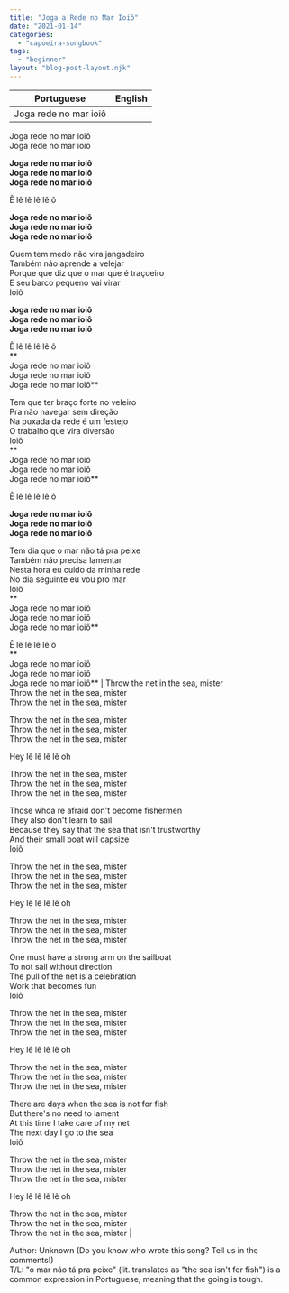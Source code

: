 ```yaml
---
title: "Joga a Rede no Mar Ioiô"
date: "2021-01-14"
categories: 
  - "capoeira-songbook"
tags: 
  - "beginner"
layout: "blog-post-layout.njk"
---
```


| Portuguese | English |
| --- | --- |
| Joga rede no mar ioiô  
Joga rede no mar ioiô  
Joga rede no mar ioiô  
  
**Joga rede no mar ioiô  
Joga rede no mar ioiô  
Joga rede no mar ioiô**  
  
Ê lê lê lê lê ô  
  
**Joga rede no mar ioiô  
Joga rede no mar ioiô  
Joga rede no mar ioiô**  
  
Quem tem medo não vira jangadeiro  
Também não aprende a velejar  
Porque que diz que o mar que é traçoeiro  
E seu barco pequeno vai virar  
Ioiô  
  
**Joga rede no mar ioiô  
Joga rede no mar ioiô  
Joga rede no mar ioiô**  
  
Ê lê lê lê lê ô  
**  
Joga rede no mar ioiô  
Joga rede no mar ioiô  
Joga rede no mar ioiô**  
  
Tem que ter braço forte no veleiro  
Pra não navegar sem direção  
Na puxada da rede é um festejo  
O trabalho que vira diversão  
Ioiô  
**  
Joga rede no mar ioiô  
Joga rede no mar ioiô  
Joga rede no mar ioiô**  
  
Ê lê lê lê lê ô  
  
**Joga rede no mar ioiô  
Joga rede no mar ioiô  
Joga rede no mar ioiô**  
  
Tem dia que o mar não tá pra peixe  
Também não precisa lamentar  
Nesta hora eu cuido da minha rede  
No dia seguinte eu vou pro mar  
Ioiô  
**  
Joga rede no mar ioiô  
Joga rede no mar ioiô  
Joga rede no mar ioiô**  
  
Ê lê lê lê lê ô  
**  
Joga rede no mar ioiô  
Joga rede no mar ioiô  
Joga rede no mar ioiô** | Throw the net in the sea, mister  
Throw the net in the sea, mister  
Throw the net in the sea, mister  
  
Throw the net in the sea, mister  
Throw the net in the sea, mister  
Throw the net in the sea, mister  
  
Hey lê lê lê lê oh  
  
Throw the net in the sea, mister  
Throw the net in the sea, mister  
Throw the net in the sea, mister  
  
Those whoa re afraid don't become fishermen  
They also don't learn to sail  
Because they say that the sea that isn't trustworthy  
And their small boat will capsize  
Ioiô  
  
Throw the net in the sea, mister  
Throw the net in the sea, mister  
Throw the net in the sea, mister  
  
Hey lê lê lê lê oh  
  
Throw the net in the sea, mister  
Throw the net in the sea, mister  
Throw the net in the sea, mister  
  
One must have a strong arm on the sailboat  
To not sail without direction  
The pull of the net is a celebration  
Work that becomes fun  
Ioiô  
  
Throw the net in the sea, mister  
Throw the net in the sea, mister  
Throw the net in the sea, mister  
  
Hey lê lê lê lê oh  
  
Throw the net in the sea, mister  
Throw the net in the sea, mister  
Throw the net in the sea, mister  
  
There are days when the sea is not for fish  
But there's no need to lament  
At this time I take care of my net  
The next day I go to the sea  
Ioiô  
  
Throw the net in the sea, mister  
Throw the net in the sea, mister  
Throw the net in the sea, mister  
  
Hey lê lê lê lê oh  
  
Throw the net in the sea, mister  
Throw the net in the sea, mister  
Throw the net in the sea, mister |

<figcaption>

Author: Unknown (Do you know who wrote this song? Tell us in the comments!)  
T/L: "o mar não tá pra peixe" (lit. translates as "the sea isn't for fish") is a common expression in Portuguese, meaning that the going is tough.

</figcaption>
